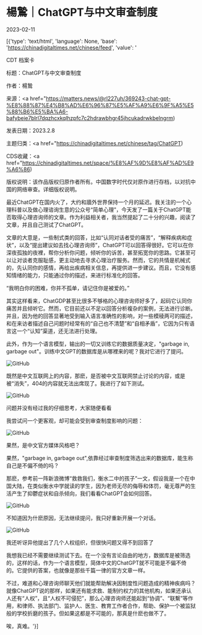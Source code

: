 # 楊鷙｜ChatGPT与中文审查制度

2023-02-11

[{'type': 'text/html', 'language': None, 'base': 'https://chinadigitaltimes.net/chinese/feed', 'value': '

CDT 档案卡

标题：ChatGPT与中文审查制度

作者：楊鷙

来源：<a href="https://matters.news/@rl227uh/369243-chat-gpt-%E8%88%87%E4%B8%AD%E6%96%87%E5%AF%A9%E6%9F%A5%E5%88%B6%E5%BA%A6-bafybeie7blrl7dqzhcxkqlhzpfc7c2hdrawbhgr45jhcukadrwkbelngrm)

发表日期：2023.2.8

主题归类：<a href="https://chinadigitaltimes.net/chinese/tag/ChatGPT)

CDS收藏：<a href="https://chinadigitaltimes.net/space/%E8%AF%9D%E8%AF%AD%E9%A6%86)

版权说明：该作品版权归原作者所有。中国数字时代仅对原作进行存档，以对抗中国的网络审查。详细版权说明。





最近ChatGPT在国内火了，大约和牆外世界保持一个月的延迟。我关注的一个心理科普以及做心理谘询生意的公众号“简单心理”，今天发了一篇关于ChatGPT能否取得心理咨询师的文章。作为利益相关者，我当然提起了二十分的兴趣，阅读了文章，并且自己测试了ChatGPT。

文章的大意是，一些制式类的回答，比如“认同对话者受的痛苦”，“解释疾病和症状”，以及“提出建议如去找心理咨询师”，ChatGPT可以回答得很好。它可以在你深夜孤独的夜裡，帮你分析你问题，倾听你的诉苦，甚至拓宽你的思路。它甚至可以让对谈者克服耻感，更主动地去寻求心理治疗服务。然而，它的共情是机械式的，先认同你的感情，再给出疾病相关信息，再提供进一步建议。而且，它没有感知情绪的能力，只能通过你的描述，来进行标准化的回答。

“我明白你的困难，你并不孤单，请记住你是被爱的。”

其实这样看来，ChatGDP甚至比很多不够格的心理咨询师好多了，起码它认同你痛苦并且倾听它。然而，它目前还以不足以回答分析複杂的案例，无法进行诊断。并且，因为他的回答显著地受到输入语言准确性的影响，对一些模稜两可的描述，和在来访者描述自己问题时经常有的“自己也不清楚”和“自相矛盾”，它因为只有语言这一个“认知”渠道，还无法进行处理。

此外，作为一个语言模型，输出的一切又训练它的数据质量决定，&quot;garbage in, garbage out&quot;。训练中文GPT的数据库是从哪裡来的呢？我对它进行了提问。

![GitHub](https://chinadigitaltimes.net/chinese/files/2023/02/post-692878-63e7f175391ba.)

既然是中文互联网上的内容，那麽，是否被中文互联网禁止讨论的内容，或是被“消失”，404的内容就无法出席现了。我进行了如下测试。

![GitHub](https://chinadigitaltimes.net/chinese/files/2023/02/post-692878-63e7f1765eb40.)

问题并没有经过我的仔细思考，大家随便看看

我尝试问一个更客观，却可能会受到审查制度影响的问题：

![GitHub](https://chinadigitaltimes.net/chinese/files/2023/02/post-692878-63e7f17784fc2.)

果然，是中文官方媒体风格吧？

果然，&quot;garbage in, garbage out&quot;,依靠经过审查制度筛选出来的数据库，能生称自己是不偏不倚的吗？

那麽，参考前一阵新浪微博“救救我们，衡水二中的孩子”一文，假设我是一个在中国大陆，在类似衡水中学就读的学生，因为老师无尽的侮辱和体罚，毫无尊严的生活产生了抑鬱症状和自杀倾向，我们看看ChatGPT会如何回答。

![GitHub](https://chinadigitaltimes.net/chinese/files/2023/02/post-692878-63e7f178c61cc.)

不知道因为什麽原因，无法继续提问，我只好重新开展一个对话。

![GitHub](https://chinadigitaltimes.net/chinese/files/2023/02/post-692878-63e7f179e4584.)

我还听讶异他提出了几个人权组织，但很快问题又得不到回答了

我想我已经不需要继续测试下去。在一个没有言论自由的地方，数据库是被筛选的，这样的话，作为一个语言模型，简体中文的ChatGPT就不可能是不偏不倚的。它提供的答案，也就像是那些千篇一律的官方文章一样。

不过，难道和心理咨询师聊天他们就能帮助解决因制度性问题造成的精神疾病吗？就像ChatGPT说的那样，如果还有能求救、能制约权力的其他机构，如果还承认人还有“人权”，且“人权不可侵犯”，那么心理咨询师还能起到“协调”、“联繫”等作用，和律师、执法部门、监护人、医生、教育工作者合作，帮助、保护一个被监狱般的学校折磨的孩子。但如果这都是不可能的，那真是什麽也做不了。

唉，真难。'}]